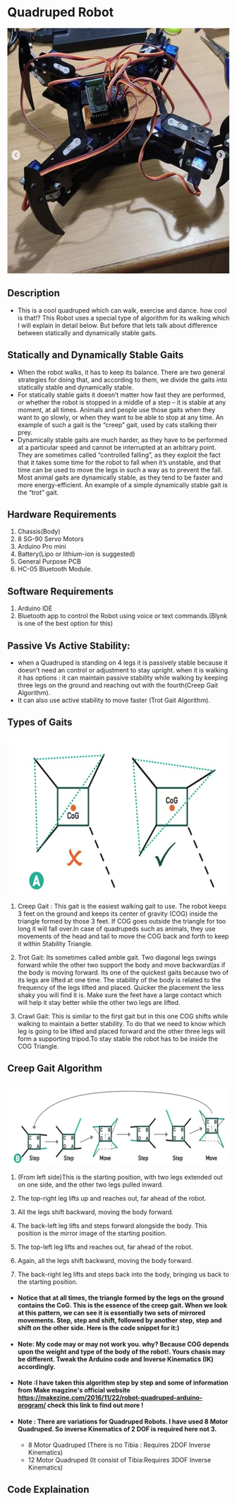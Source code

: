 # Quadruped Robot
<img src="https://github.com/varun7860/Arduino-projects/blob/master/Quadruped%20Robot/Images/Quadruped.jpg" width="577" height="555"/>

## Description 
- This is a cool quadruped which can walk, exercise and dance. how cool is that!? This Robot uses a special type of algorithm for its walking which I will explain in detail below. But before that lets talk about difference between statically and dynamically stable gaits.

## Statically and Dynamically Stable Gaits
- When the robot walks, it has to keep its balance. There are two general strategies for doing that, and according to them, we divide the gaits into statically stable and dynamically stable.
- For statically stable gaits it doesn’t matter how fast they are performed, or whether the robot is stopped in a middle of a step – it is stable at any moment, at all times. Animals and people use those gaits when they want to go slowly, or when they want to be able to stop at any time. An example of such a gait is the “creep” gait, used by cats stalking their prey.
- Dynamically stable gaits are much harder, as they have to be performed at a particular speed and cannot be interrupted at an arbitrary point. They are sometimes called “controlled falling”, as they exploit the fact that it takes some time for the robot to fall when it’s unstable, and that time can be used to move the legs in such a way as to prevent the fall. Most animal gaits are dynamically stable, as they tend to be faster and more energy-efficient. An example of a simple dynamically stable gait is the “trot” gait.

## Hardware Requirements
1. Chassis(Body)
2. 8 SG-90 Servo Motors
3. Arduino Pro mini
4. Battery(Lipo or lithium-ion is suggested)
5. General Purpose PCB
6. HC-05 Bluetooth Module.

## Software Requirements
1. Arduino IDE
2. Bluetooth app to control the Robot using voice or text commands.(Blynk is one of the best option for this)

## Passive Vs Active Stability:

- when a Quadruped is standing on 4 legs it is passively stable because it doesn't need an control or adjustment to stay upright.
when it is walking it has options : it can maintain passive stability while walking by keeping three legs on the ground and reaching out with the fourth(Creep Gait Algorithm).
- It can also use active stability to move faster (Trot Gait Algorithm).

## Types of Gaits
<img src="https://github.com/varun7860/Arduino-projects/blob/master/Quadruped%20Robot/Images/COG.jpg" width="620" height="360"/>

1. Creep Gait : This gait is the easiest walking gait to use. The robot keeps 3 feet on the ground and keeps its center of gravity (COG) inside the triangle formed by those 3 feet. If COG goes outside the triangle for too long it will fall over.In case of quadrupeds such as animals, they use movements of the head and tail to move the COG back and forth to keep it within Stability Triangle.

2. Trot Gait: Its sometimes called amble gait. Two diagonal legs swings forward while the other two support the body and move backward(as if the body is moving forward. Its one of the quickest gaits because two of its legs are lifted at one time. The stability of the body is related to the frequency of the legs lifted and placed. Quicker the placement the less shaky you will find it is. Make sure the feet have a large contact which will help it stay better while the other two legs are lifted.

3. Crawl Gait: This is similar to the first gait but in this one COG shifts while walking to maintain a better stability. To do that we need to know which leg is going to be lifted and placed forward and the other three legs will form a supporting tripod.To stay stable the robot has to be inside the COG Triangle.

## Creep Gait Algorithm
<img src="https://github.com/varun7860/Arduino-projects/blob/master/Quadruped%20Robot/Images/Gait.jpg" width="620" height="190"/>

1. (From left side)This is the starting position, with two legs extended out on one side, and the other two legs pulled inward.

2. The top-right leg lifts up and reaches out, far ahead of the robot.

3. All the legs shift backward, moving the body forward.

4. The back-left leg lifts and steps forward alongside the body. This position is the mirror image of the starting position.

5. The top-left leg lifts and reaches out, far ahead of the robot.

6. Again, all the legs shift backward, moving the body forward.

7. The back-right leg lifts and steps back into the body, bringing us back to the starting position.

- #### Notice that at all times, the triangle formed by the legs on the ground contains the CoG. This is the essence of the creep gait. When we look at this pattern, we can see it is essentially two sets of mirrored movements. Step, step and shift, followed by another step, step and shift on the other side. Here is the code snippet for it:)

- #### Note: My code may or may not work you. why? Because COG depends upon the weight and type of the body of the robot!. Yours chasis may be different. Tweak the Arduino code and Inverse Kinematics (IK) accordingly.

- #### Note :I have taken this algorithm step by step and some of information from Make magzine's official website https://makezine.com/2016/11/22/robot-quadruped-arduino-program/ check this link to find out more !

- #### Note : There are variations for Quadruped Robots. I have used 8 Motor Quadruped. So inverse Kinematics of 2 DOF is required here not 3.

     - 8 Motor Quadruped (There is no Tibia : Requires 2DOF Inverse Kinematics)
     - 12 Motor Quadruped (It consist of Tibia:Requires 3DOF Inverse Kinematics)
     
## Code Explaination
